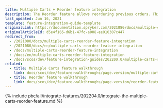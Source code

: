 ```yaml
---
title: Multiple Carts + Reorder feature integration
description: The Reorder feature allows reordering previous orders. This guide will walk you through the process of integrating the feature into your project.
last_updated: Jun 16, 2021
template: feature-integration-guide-template
originalLink: https://documentation.spryker.com/2021080/docs/multiple-carts-reorder-feature-integration
originalArticleId: d5e4f165-d6b1-47fc-a008-ee010307c447
redirect_from:
  - /2021080/docs/multiple-carts-reorder-feature-integration
  - /2021080/docs/en/multiple-carts-reorder-feature-integration
  - /docs/multiple-carts-reorder-feature-integration
  - /docs/en/multiple-carts-reorder-feature-integration
  - /docs/scos/dev/feature-integration-guides/202200.0/multiple-carts-reorder-feature-integration.html
related:
  - title: Multiple Carts feature walkthrough
    link: docs/scos/dev/feature-walkthroughs/page.version/multiple-carts-feature-walkthrough.html
  - title: Reorder feature walkthrough
    link: docs/scos/dev/feature-walkthroughs/page.version/reorder-feature-walkthrough.html
---
```


{% include pbc/all/integrate-features/202204.0/integrate-the-multiple-carts-reorder-feature.md %} <!-- To edit, see /_includes/pbc/all/integrate-features/202204.0/integrate-the-multiple-carts-reorder-feature.md -->
